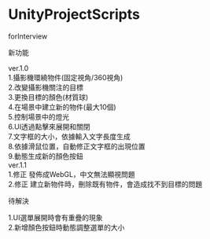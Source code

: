 # UnityProjectScripts
forInterview 

新功能

ver.1.0\
1.攝影機環繞物件(固定視角/360視角)\
2.改變攝影機關注的目標\
3.更換目標的顏色(材質球)\
4.在場景中建立新的物件(最大10個)\
5.控制場景中的燈光\
6.UI透過點擊來展開和關閉\
7.文字框的大小，依據輸入文字長度生成\
8.依據滑鼠位置，自動修正文字框的出現位置\
9.動態生成新的顏色按鈕\
ver.1.1\
1.修正 發佈成WebGL，中文無法顯視問題\
2.修正 建立新物件時，刪除既有物件，會造成找不到目標的問題

待解決

1.UI選單展開時會有重疊的現象\
2.新增顏色按鈕時動態調整選單的大小
